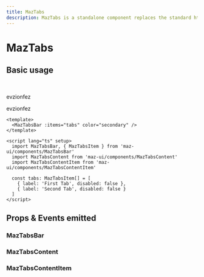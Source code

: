 ```yaml
---
title: MazTabs
description: MazTabs is a standalone component replaces the standard html input checkbox. Color option available
---
```


# MazTabs

## Basic usage

<br />

<div style="position: relative;">
  <MazTabsBar :items="tabs" color="secondary" />
  <MazTabsContent>
    <MazTabsContentItem :tab="1">
      <p> evzionfez </p>
    </MazTabsContentItem>
    <MazTabsContentItem :tab="2">
      <p> evzionfez </p>
    </MazTabsContentItem>
  </MazTabsContent>
</div>

```vue
<template>
  <MazTabsBar :items="tabs" color="secondary" />
</template>

<script lang="ts" setup>
  import MazTabsBar, { MazTabsItem } from 'maz-ui/components/MazTabsBar'
  import MazTabsContent from 'maz-ui/components/MazTabsContent'
  import MazTabsContentItem from 'maz-ui/components/MazTabsContentItem'

  const tabs: MazTabsItem[] = [
    { label: 'First Tab', disabled: false },
    { label: 'Second Tab', disabled: false }
  ]
</script>
```

<script lang="ts" setup>
  import { MazTabsItem } from 'maz-ui/components/MazTabsBar'

  const tabs: MazTabsItem[] = [
    { label: 'First Tab', disabled: false },
    { label: 'Second Tab', disabled: false }
  ]
</script>

## Props & Events emitted

### MazTabsBar

<ComponentPropDoc component="MazTabsBar" />

### MazTabsContent

<ComponentPropDoc component="MazTabsContent" />

### MazTabsContentItem

<ComponentPropDoc component="MazTabsContentItem" />
